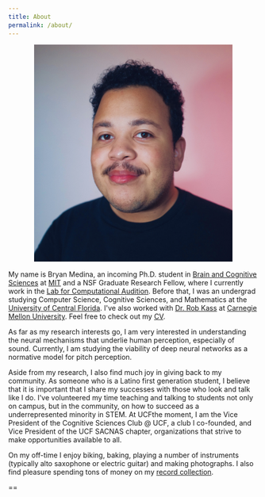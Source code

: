 ```yaml
---
title: About
permalink: /about/
---
```



<figure><center>
  <img width="400" src="/images/medina_2.jpg" data-action="zoom"/>
</center></figure>


My name is Bryan Medina, an incoming Ph.D. student in [Brain and Cognitive Sciences](https://bcs.mit.edu/) at [MIT](http://web.mit.edu/) and a NSF Graduate Research Fellow, where I currently work in the [Lab for Computational Audition](http://mcdermottlab.mit.edu/). Before that, I was an undergrad studying Computer Science, Cognitive Sciences, and Mathematics at the [University of Central Florida](https://www.ucf.edu/). I've also worked with [Dr. Rob Kass](https://www.stat.cmu.edu/~kass/) at [Carnegie Mellon University](https://www.cmu.edu/). Feel free to check out my [CV](/cv).

As far as my research interests go, I am very interested in understanding the neural mechanisms that underlie human perception, especially of sound. Currently, I am studying the viability of deep neural networks as a normative model for pitch perception.

Aside from my research, I also find much joy in giving back to my community. As someone who is a Latino first generation student, I believe that it is important that I share my successes with those who look and talk like I do. I've volunteered my time teaching and talking to students not only on campus, but in the community, on how to succeed as a underrepresented minority in STEM. At UCFthe moment, I am the Vice President of the Cognitive Sciences Club @ UCF, a club I co-founded, and Vice President of the UCF SACNAS chapter, organizations that strive to make opportunities available to all.

On my off-time I enjoy biking, baking, playing a number of instruments (typically alto saxophone or electric guitar) and making photographs. I also find pleasure spending tons of money on my [record collection](https://www.discogs.com/user/bj_medina/collection?page=1&limit=100&header=1&layout=big).

==
